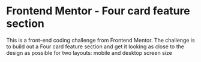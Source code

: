 # Frontend Mentor - Four card feature section

This is a front-end coding challenge from Frontend Mentor. The challenge is to build out a Four card feature section and get it looking as close to the design as possible for two layouts: mobile and desktop screen size

